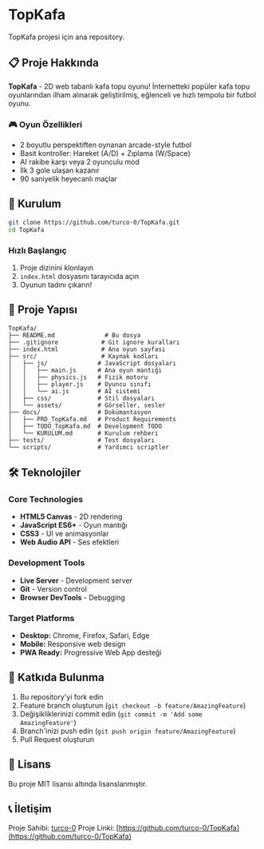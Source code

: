 # TopKafa

TopKafa projesi için ana repository.

## 📋 Proje Hakkında

**TopKafa** - 2D web tabanlı kafa topu oyunu! İnternetteki popüler kafa topu oyunlarından ilham alınarak geliştirilmiş, eğlenceli ve hızlı tempolu bir futbol oyunu.

### 🎮 Oyun Özellikleri
- 2 boyutlu perspektiften oynanan arcade-style futbol
- Basit kontroller: Hareket (A/D) + Zıplama (W/Space)
- AI rakibe karşı veya 2 oyunculu mod
- İlk 3 gole ulaşan kazanır
- 90 saniyelik heyecanlı maçlar

## 🚀 Kurulum

```bash
git clone https://github.com/turco-0/TopKafa.git
cd TopKafa
```

### Hızlı Başlangıç
1. Proje dizinini klonlayın
2. `index.html` dosyasını tarayıcıda açın
3. Oyunun tadını çıkarın!

## 📁 Proje Yapısı

```
TopKafa/
├── README.md              # Bu dosya
├── .gitignore            # Git ignore kuralları
├── index.html            # Ana oyun sayfası
├── src/                  # Kaynak kodları
│   ├── js/              # JavaScript dosyaları
│   │   ├── main.js      # Ana oyun mantığı
│   │   ├── physics.js   # Fizik motoru
│   │   ├── player.js    # Oyuncu sınıfı
│   │   └── ai.js        # AI sistemi
│   ├── css/             # Stil dosyaları
│   └── assets/          # Görseller, sesler
├── docs/                # Dokümantasyon
│   ├── PRD_TopKafa.md   # Product Requirements
│   ├── TODO_TopKafa.md  # Development TODO
│   └── KURULUM.md       # Kurulum rehberi
├── tests/               # Test dosyaları
└── scripts/             # Yardımcı scriptler
```

## 🛠️ Teknolojiler

### Core Technologies
- **HTML5 Canvas** - 2D rendering
- **JavaScript ES6+** - Oyun mantığı
- **CSS3** - UI ve animasyonlar
- **Web Audio API** - Ses efektleri

### Development Tools
- **Live Server** - Development server
- **Git** - Version control
- **Browser DevTools** - Debugging

### Target Platforms
- **Desktop:** Chrome, Firefox, Safari, Edge
- **Mobile:** Responsive web design
- **PWA Ready:** Progressive Web App desteği

## 📝 Katkıda Bulunma

1. Bu repository'yi fork edin
2. Feature branch oluşturun (`git checkout -b feature/AmazingFeature`)
3. Değişikliklerinizi commit edin (`git commit -m 'Add some AmazingFeature'`)
4. Branch'inizi push edin (`git push origin feature/AmazingFeature`)
5. Pull Request oluşturun

## 📄 Lisans

Bu proje MIT lisansı altında lisanslanmıştır.

## 📞 İletişim

Proje Sahibi: [turco-0](https://github.com/turco-0)
Proje Linki: [https://github.com/turco-0/TopKafa](https://github.com/turco-0/TopKafa) 